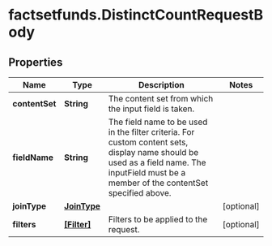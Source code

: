 # factsetfunds.DistinctCountRequestBody

## Properties

Name | Type | Description | Notes
------------ | ------------- | ------------- | -------------
**contentSet** | **String** | The content set from which the input field is taken. | 
**fieldName** | **String** | The field name to be used in the filter criteria. For custom content sets, display name should be used as a field name. The inputField must be a member of the contentSet specified above. | 
**joinType** | [**JoinType**](JoinType.md) |  | [optional] 
**filters** | [**[Filter]**](Filter.md) | Filters to be applied to the request. | [optional] 


